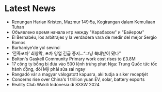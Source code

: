 # Latest News
-  Renungan Harian Kristen, Mazmur 149:5a, Kegirangan dalam Kemuliaan Tuhan
-  Объявлено время начала игр между "Карабахом" и "Байером"
-  El Bernabéu, los arbitrajes y la verdadera vara de medir del mejor Sergio Ramos
-  Burhaniye'de yol sevinci
-  ‘깐죽포차’ 최양락, 포차 영업 긴급 중지…“그냥 쑥대밭이 됐다”
-  Bolton's Gaskell Community Primary work cost rises to £3.8M
-  17 công ty bỗng bị đưa vào 500 lệnh trừng phạt Nga: Trung Quốc tức tốc hành động, đòi Mỹ phải sửa sai ngay
-  Rangadó vár a magyar válogatott kapusra, aki tudja a siker receptjét
-  Concerns rise over China's 1 trillion yuan EV, solar, battery exports
-  Reality Club Wakili Indonesia di SXSW 2024

